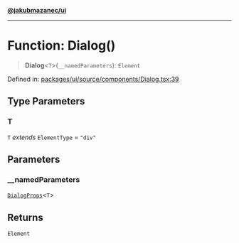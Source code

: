 [**@jakubmazanec/ui**](../README.md)

---

# Function: Dialog()

> **Dialog**\<`T`\>(`__namedParameters`): `Element`

Defined in:
[packages/ui/source/components/Dialog.tsx:39](https://github.com/jakubmazanec/tools/blob/026d472564678641afd0039e9c07d936f221ca46/packages/ui/source/components/Dialog.tsx#L39)

## Type Parameters

### T

`T` _extends_ `ElementType` = `"div"`

## Parameters

### \_\_namedParameters

[`DialogProps`](../type-aliases/DialogProps.md)\<`T`\>

## Returns

`Element`
